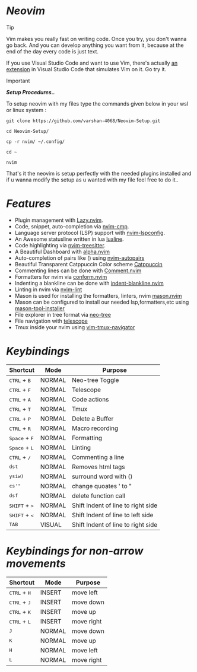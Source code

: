 # *Neovim*

> [!Tip]
>
> Vim makes you really fast on writing code. Once you try, you don't wanna go back. And you can develop anything you want from it, because at the end of the day every code is just text.
>
> If you use Visual Studio Code and want to use Vim, there's actually [an extension](https://marketplace.visualstudio.com/items?itemName=vscodevim.vim) in Visual Studio Code that simulates Vim on it. Go try it.

> [!Important]
> <b> *Setup Procedures..* </b>

To setup neovim with my files type the commands given below in your wsl or linux system : 


    git clone https://github.com/varshan-4068/Neovim-Setup.git 

    cd Neovim-Setup/ 

    cp -r nvim/ ~/.config/
    
    cd ~ 
    
    nvim 

That's it the neovim is setup perfectly with the needed plugins installed and if u wanna modify the setup as u wanted with my file feel free to do it..

# *Features* #

- Plugin management with [Lazy.nvim](https://github.com/folke/lazy.nvim).
- Code, snippet, auto-completion via [nvim-cmp](https://github.com/hrsh7th/nvim-cmp).
- Language server protocol (LSP) support with [nvim-lspconfig](https://github.com/neovim/nvim-lspconfig).
- An Awesome statusline written in lua [lualine](https://github.com/nvim-lualine/lualine.nvim).
- Code highlighting via [nvim-treesitter](https://github.com/nvim-treesitter/nvim-treesitter).
- A Beautiful Dashboard with [alpha.nvim](https://github.com/goolord/alpha-nvim) 
- Auto-completion of pairs like () using [nvim-autopairs](https://github.com/windwp/nvim-autopairs)
- Beautiful Transparent Catppuccin Color scheme [Catppuccin](https://github.com/catppuccin/nvim)
- Commenting lines can be done with [Comment.nvim](https://github.com/numToStr/Comment.nvim)
- Formatters for nvim via [conform.nvim](https://github.com/stevearc/conform.nvim)
- Indenting a blankline can be done with [indent-blankline.nvim](https://github.com/lukas-reineke/indent-blankline.nvim)
- Linting in nvim via [nvim-lint](https://github.com/mfussenegger/nvim-lint)
- Mason is used for installing the formatters, linters, nvim [mason.nvim](https://github.com/williamboman/mason.nvim)
- Mason can be configured to install our needed lsp,formatters,etc using [mason-tool-installer](https://github.com/WhoIsSethDaniel/mason-tool-installer.nvim)
- File explorer in tree format via [neo-tree](https://github.com/nvim-neo-tree/neo-tree.nvim)
- File navigation with [telescope](https://github.com/nvim-telescope/telescope.nvim)
- Tmux inside your nvim using [vim-tmux-navigator](https://github.com/christoomey/vim-tmux-navigator)

# *Keybindings*

| Shortcut                       | Mode          | Purpose                            |
|--------------------------------|---------------|------------------------------------|
| <kbd>CTRL</kbd> + <kbd>B</kkd> | NORMAL        | Neo-tree Toggle                    |
| <kbd>CTRL</kbd> + <kbd>F</kbd> | NORMAL        | Telescope                          |
| <kbd>CTRL</kbd> + <kbd>A</kbd> | NORMAL        | Code actions                       |     
| <kbd>CTRL</kbd> + <kbd>T</kbd> | NORMAL        | Tmux                               | 
| <kbd>CTRL</kbd> + <kbd>P</kbd> | NORMAL        | Delete a Buffer                    |
| <kbd>CTRL</kbd> + <kbd>R</kbd> | NORMAL        | Macro recording                    |  
| <kbd>Space</kbd> + <kbd>F</kbd>| NORMAL        | Formatting                         | 
| <kbd>Space</kbd> + <kbd>L</kbd>| NORMAL        | Linting                            | 
| <kbd>CTRL</kbd> + <kbd>/</kbd> | NORMAL        | Commenting a line                  | 
| <kbd>dst</kbd>                 | NORMAL        | Removes html tags                  | 
| <kbd>ysiw)</kbd>               | NORMAL        | surround word with ()              |
| <kbd>cs'"</kbd>                | NORMAL        | change quoates ' to "              | 
| <kbd>dsf</kbd>                 | NORMAL        | delete function call               |
| <kbd>SHIFT</kbd> + <kbd>></kbd>| NORMAL        | Shift Indent of line to right side | 
| <kbd>SHIFT</kbd> + <kbd><</kbd>| NORMAL        | Shift Indent of line to left side  |
| <kbd>TAB</kbd>                 | VISUAL        | Shift Indent of line to right side | 

# *Keybindings for non-arrow movements*

| Shortcut                       | Mode          | Purpose       |
|--------------------------------|---------------|---------------|
| <kbd>CTRL</kbd> + <kbd>H</kbd> | INSERT        | move left     | 
| <kbd>CTRL</kbd> + <kbd>J</kbd> | INSERT        | move down     | 
| <kbd>CTRL</kbd> + <kbd>K</kbd> | INSERT        | move up       | 
| <kbd>CTRL</kbd> + <kbd>L</kbd> | INSERT        | move right    | 
| <kbd>J</kbd>                   | NORMAL        | move down     | 
| <kbd>K</kbd>                   | NORMAL        | move up       | 
| <kbd>H</kbd>                   | NORMAL        | move left     | 
| <kbd>L</kbd>                   | NORMAL        | move right    | 


